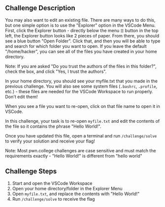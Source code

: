 ## Challenge Description
You may also want to edit an existing file. There are many ways to do this, but one simple option is to use the "Explorer" option in the VSCode Menu. 
First, click the Explorer button - directly below the menu `☰` button in the top left, the Explorer button looks like 2 pieces of paper. 
From there, you should see a blue button "Open Folder". Click that, and then you will be able to type and search for which folder you want to open.
If you leave the default "/home/hacker", you can see all of the files you have created in your home directory. 

Note: If you are asked "Do you trust the authors of the files in this folder?", check the box, and click "Yes, I trust the authors".

In your home directory, you should see your myfile.txt that you made in the previous challenge.
You will also see some system files (`.bashrc`, `.profile`, etc.) - these files are needed for the VSCode Workspace to run properly. Don't edit them!

When you see a file you want to re-open, click on that file name to open it in VSCode.

In this challenge, your task is to re-open `myfile.txt` and edit the contents of the file so it contains the phrase "Hello World!".

Once you have updated this file, open a terminal and run `/challenge/solve` to verify your solution and receive your flag!

Note: Most pwn.college challenges are case sensitive and must match the requirements exactly - "Hello World!" is different from "hello world"

## Challenge Steps
1. Start and open the VSCode Workspace
2. Open your home directory/folder in the Explorer Menu
3. Open `myfile.txt`, and replace the contents with "Hello World!"
4. Run `/challenge/solve` to receive the flag

